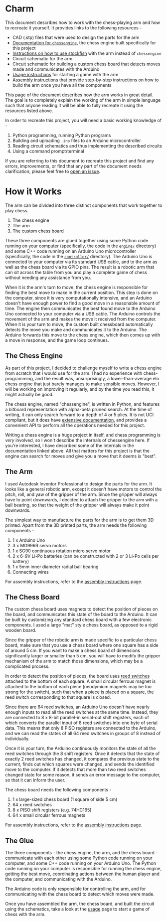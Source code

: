 # Charm
This document describes how to work with the chess-playing arm and how to recreate it yourself. It provides links to the following resources -

- CAD (.stp) files that were used to design the parts for the arm
- [Documentation for `chessengine`](https://chessengine.readthedocs.io/en/latest), the chess engine built specifically for this project
- [Instructions on how to use stockfish](./stockfish.md) with the arm instead of `chessengine`
- Circuit schematic for the arm
- Circuit schematic for building a custom chess board that detects moves made and communicates with the Arduino
- [Usage instructions](./usage.md) for starting a game with the arm
- [Assembly instructions](./assemble.md) that provide step-by-step instructions on how to build the arm once you have all the components


This page of the document describes how the arm works in great detail. The goal is to completely explain the working of the arm in simple language such that anyone reading it will be able to fully recreate it using the resources listed above.

In order to recreate this project, you will need a basic working knowledge of -
1. Python programming, running Python programs
2. Building and uploading `.ino` files to an Arduino microcontroller
3. Reading circuit schematics and thus implementing the described circuits
4. Using a command prompt/terminal

If you are referring to this document to recreate this project and find any errors, improvements, or find that any part of the document needs clarification, please feel free to [open an issue](https://github.com/hrushikeshrv/charm/issues).

# How it Works
<!-- Add a block diagram of the system -->
The arm can be divided into three distinct components that work together to play chess.

1. The chess engine
2. The arm
3. The custom chess board

These three components are glued together using some Python code running on your computer (specifically, the code in the [`engine/`](https://github.com/hrushikeshrv/charm/tree/main/engine) directory) and some C++ code running on an Arduino Uno microcontroller (specifically, the code in the [`controller/`](https://github.com/hrushikeshrv/charm/tree/main/controller) directory). The Arduino Uno is connected to your computer via its standard USB cable, and to the arm  as well as the chess board via its GPIO pins. The result is a robotic arm that can sit across the table from you and play a complete game of chess without needing any assistance from you.

When it is the arm's turn to move, the chess engine is responsible for finding the best move to make in the current position. This step is done on the computer, since it is very computationally intensive, and an Arduino doesn't have enough power to find a good move in a reasonable amount of time. The engine then communicates the best found move to the Arduino Uno connected to your computer via a USB cable. The Arduino controls the movement of the arm and makes the move it received from the computer. When it is your turn to move, the custom built chessboard automatically detects the move you make and communicates it to the Arduino. The Arduino forwards this move to the chess engine, which then comes up with a move in response, and the game loop continues.

## The Chess Engine

As part of this project, I decided to challenge myself to write a chess engine from scratch that I would use for the arm. I had no experience with chess-programming, and the result was, unsurprisingly, a lower-than-average elo chess engine that just barely manages to make sensible moves. However, I will be working on improving it regularly, and by the time you read this, it might actually be good.

The chess engine, named "chessengine", is written in Python, and features a bitboard representation with alpha-beta pruned search. At the time of writing, it can only search forward to a depth of 4 or 5 plies. It is not UCI compliant, but it does have [extensive documentation](https://chessengine.readthedocs.io/en/latest), and provides a convenient API to perform all the operations needed for this project.

Writing a chess engine is a huge project in itself, and chess programming is _very_ involved, so I won't describe the internals of chessengine here. If you're interested, I have described some of the internals in the documentation linked above. All that matters for this project is that the engine can search for moves and give you a move that it deems is "best".

## The Arm
<!-- Add screenshots of the 3D model of the arm -->
I used Autodesk Inventor Professional to design the parts for the arm. It looks like a general robotic arm, except it doesn't have motors to control the pitch, roll, and yaw of the gripper of the arm. Since the gripper will always have to point downwards, I decided to attach the gripper to the arm with a ball bearing, so that the weight of the gripper will always make it point downwards.

The simplest way to manufacture the parts for the arm is to get them 3D printed. Apart from the 3D printed parts, the arm needs the following components -

1. 1 x Arduino Uno
2. 3 x MG996R servo motors
3. 1 x SG90 continuous rotation micro servo motor
4. 2 x 6-9V Li-Po batteries (can be constructed with 2 or 3 Li-Po cells per battery)
5. 1 x 5mm inner diameter radial ball bearing
6. Connecting wires

For assembly instructions, refer to the [assembly instructions](./assemble.md) page.

## The Chess Board
<!-- Add screenshots of the chess board -->
The custom chess board uses magnets to detect the position of pieces on the board, and communicates this state of the board to the Arduino. It can be built by customizing any standard chess board with a few electronic components. I used a large "mat" style chess board, as opposed to a rigid wooden board. 

Since the gripper of the robotic arm is made specific to a particular chess board, make sure that you use a chess board where one square has a side of around 5 cm. If you want to make a chess board of dimensions significantly larger or smaller than 5 cm, you will have to modify the gripper mechanism of the arm to match those dimensions, which may be a complicated process. 

In order to detect the position of pieces, the board uses [reed switches](https://en.wikipedia.org/wiki/Reed_switch) attached to the bottom of each square. A small circular ferrous magnet is attached to the bottom of each piece (neodymium magnets may be too strong for the switch), such that when a piece is placed on a square, the reed switch corresponding to that square is closed.

Since there are 64 reed switches, an Arduino Uno doesn't have nearly enough inputs to read all the reed switches at the same time. Instead, they are connected to 8 x 8-bit parallel-in serial-out shift registers, each of which converts the parallel input of 8 reed switches into one byte of serial data. This means that only 8 PISO registers are connected to the Arduino, and we can read the states of all 64 reed switches in groups of 8 instead of individually.

Once it is your turn, the Arduino continuously monitors the state of all the reed switches through the 8 shift registers. Once it detects that the state of exactly 2 reed switches has changed, it compares the previous state to the current, finds out which squares were changed, and sends the identified move to the computer. If it detects that more than two reed switches changed state for some reason, it sends an error message to the computer, so that it can inform the user.

The chess board needs the following components - 

1. 1 x large-sized chess board (1 square of side 5 cm)
2. 64 x reed switches
3. 8 x PISO shift registers (e.g. 74HC165)
4. 64 x small circular ferrous magnets

For assembly instructions, refer to the [assembly instructions](./assemble.md) page.

## The Glue

The three components - the chess engine, the arm, and the chess board - communicate with each other using some Python code running on your computer, and some C++ code running on your Arduino Uno. The Python code running on your computer is responsible for running the chess engine, getting the best move, coordinating actions between the human player and the computer, and communicating with the Arduino.

The Arduino code is only responsible for controlling the arm, and for communicating with the chess board to detect which moves were made.

Once you have assembled the arm, the chess board, and built the circuit using the schematics, take a look at the [usage](./usage.md) page to start a game of chess with the arm.